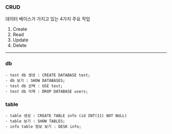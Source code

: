 ### CRUD
데이터 베이스가 가지고 있는 4가지 주요 작업

1. Create
2. Read
3. Update
4. Delete

------

### db

```
- test db 생성 : CREATE DATABASE test;
- db 보기 : SHOW DATABASES; 
- test db 선택 : USE test;
- test db 삭제 : DROP DATABASE users;
```

### table
```
- table 생성 : CREATE TABLE info (id INT(11) NOT NULL)
- table 보기 : SHOW TABLES;
- info table 정보 보기 : DESK info;
```
